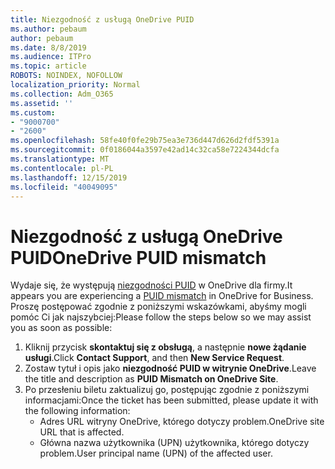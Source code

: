 ```yaml
---
title: Niezgodność z usługą OneDrive PUID
ms.author: pebaum
author: pebaum
ms.date: 8/8/2019
ms.audience: ITPro
ms.topic: article
ROBOTS: NOINDEX, NOFOLLOW
localization_priority: Normal
ms.collection: Adm_O365
ms.assetid: ''
ms.custom:
- "9000700"
- "2600"
ms.openlocfilehash: 58fe40f0fe29b75ea3e736d447d626d2fdf5391a
ms.sourcegitcommit: 0f0186044a3597e42ad14c32ca58e7224344dcfa
ms.translationtype: MT
ms.contentlocale: pl-PL
ms.lasthandoff: 12/15/2019
ms.locfileid: "40049095"
---
```

# <a name="onedrive-puid-mismatch"></a><span data-ttu-id="906ef-102">Niezgodność z usługą OneDrive PUID</span><span class="sxs-lookup"><span data-stu-id="906ef-102">OneDrive PUID mismatch</span></span>
<span data-ttu-id="906ef-103">Wydaje się, że występują [niezgodności PUID](https://docs.microsoft.com/sharepoint/support/administration/access-denied-or-need-permission-error-sharepoint-online-or-onedrive-for-business#when-accessing-a-onedrive-site) w OneDrive dla firmy.</span><span class="sxs-lookup"><span data-stu-id="906ef-103">It appears you are experiencing a [PUID mismatch](https://docs.microsoft.com/sharepoint/support/administration/access-denied-or-need-permission-error-sharepoint-online-or-onedrive-for-business#when-accessing-a-onedrive-site) in OneDrive for Business.</span></span> <span data-ttu-id="906ef-104">Proszę postępować zgodnie z poniższymi wskazówkami, abyśmy mogli pomóc Ci jak najszybciej:</span><span class="sxs-lookup"><span data-stu-id="906ef-104">Please follow the steps below so we may assist you as soon as possible:</span></span>

1. <span data-ttu-id="906ef-105">Kliknij przycisk **skontaktuj się z obsługą**, a następnie **nowe żądanie usługi**.</span><span class="sxs-lookup"><span data-stu-id="906ef-105">Click **Contact Support**, and then **New Service Request**.</span></span>
2. <span data-ttu-id="906ef-106">Zostaw tytuł i opis jako **niezgodność PUID w witrynie OneDrive**.</span><span class="sxs-lookup"><span data-stu-id="906ef-106">Leave the title and description as **PUID Mismatch on OneDrive Site**.</span></span>
3. <span data-ttu-id="906ef-107">Po przesłeniu biletu zaktualizuj go, postępując zgodnie z poniższymi informacjami:</span><span class="sxs-lookup"><span data-stu-id="906ef-107">Once the ticket has been submitted, please update it with the following information:</span></span>
    - <span data-ttu-id="906ef-108">Adres URL witryny OneDrive, którego dotyczy problem.</span><span class="sxs-lookup"><span data-stu-id="906ef-108">OneDrive site URL that is affected.</span></span>
    - <span data-ttu-id="906ef-109">Główna nazwa użytkownika (UPN) użytkownika, którego dotyczy problem.</span><span class="sxs-lookup"><span data-stu-id="906ef-109">User principal name (UPN) of the affected user.</span></span>



